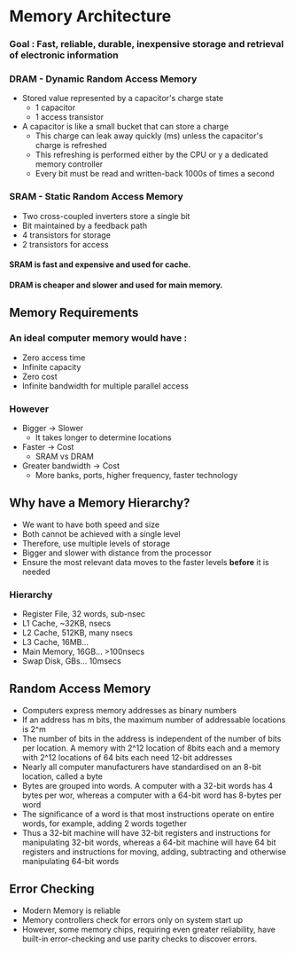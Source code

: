 # Memory Architecture
### Goal : Fast, reliable, durable, inexpensive storage and retrieval of electronic information

### DRAM - Dynamic Random Access Memory
- Stored value represented by a capacitor's charge state
    - 1 capacitor
    - 1 access transistor
- A capacitor is like a small bucket that can store a charge
    - This charge can leak away quickly (ms) unless the capacitor's charge is refreshed
    - This refreshing is performed either by the CPU or y a dedicated memory controller
    - Every bit must be read and written-back 1000s of times a second

### SRAM - Static Random Access Memory
- Two cross-coupled inverters store a single bit
- Bit maintained by a feedback path
- 4 transistors for storage
- 2 transistors for access

#### SRAM is fast and expensive and used for cache.
#### DRAM is cheaper and slower and used for main memory.

## Memory Requirements
### An ideal computer memory would have :
- Zero access time
- Infinite capacity
- Zero cost
- Infinite bandwidth for multiple parallel access
### However 
- Bigger -> Slower
    - It takes longer to determine locations
- Faster -> Cost
    - SRAM vs DRAM
- Greater bandwidth -> Cost
    - More banks, ports, higher frequency, faster technology

## Why have a Memory Hierarchy?
- We want to have both speed and size
- Both cannot be achieved with a single level
- Therefore, use multiple levels of storage
- Bigger and slower with distance from the processor
- Ensure the most relevant data moves to the faster levels **before** it is needed
### Hierarchy
- Register File, 32 words, sub-nsec
- L1 Cache, ~32KB, nsecs
- L2 Cache, 512KB, many nsecs
- L3 Cache, 16MB...
- Main Memory, 16GB... >100nsecs
- Swap Disk, GBs... 10msecs

## Random Access Memory
- Computers express memory addresses as binary numbers
- If an address has m bits, the maximum number of addressable locations is 2^m
- The number of bits in the address is independent of the number of bits per location. A memory with 2^12 location of 8bits each and a memory with 2^12 locations of 64 bits each need 12-bit addresses
- Nearly all computer manufacturers have standardised on an 8-bit location, called a byte
- Bytes are grouped into words. A computer with a 32-bit words has 4 bytes per wor, whereas a computer with a 64-bit word has 8-bytes per word
- The significance of a word is that most instructions operate on entire words, for example, adding 2 words together
- Thus a 32-bit machine will have 32-bit registers and instructions for manipulating 32-bit words, whereas a 64-bit machine will have 64 bit registers and instructions for moving, adding, subtracting and otherwise manipulating 64-bit words

## Error Checking
- Modern Memory is reliable
- Memory controllers check for errors only on system start up
- However, some memory chips, requiring even greater reliability, have built-in error-checking and use parity checks to discover errors.